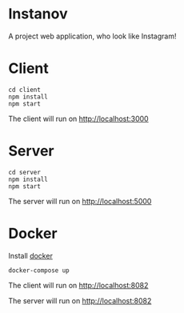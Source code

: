# Instanov
A project web application, who look like Instagram!

# Client
	cd client
	npm install
	npm start
	
The client will run on [http://localhost:3000](http://localhost:3000)

# Server
	cd server
	npm install
	npm start
	
The server will run on [http://localhost:5000](http://localhost:5000)

# Docker

Install [docker](https://www.docker.com/)

	docker-compose up
	

The client will run on [http://localhost:8082](http://localhost:8082)

The server will run on [http://localhost:8082](http://localhost:8081)